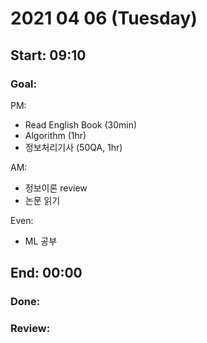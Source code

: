 # 2021 04 06 (Tuesday)
Start: 09:10
--
### Goal:
PM:
- Read English Book (30min)
- Algorithm (1hr)
- 정보처리기사 (50QA, 1hr)  

AM:
- 정보이론 review
- 논문 읽기

Even:
- ML 공부

End: 00:00
--
### Done:

### Review: 
